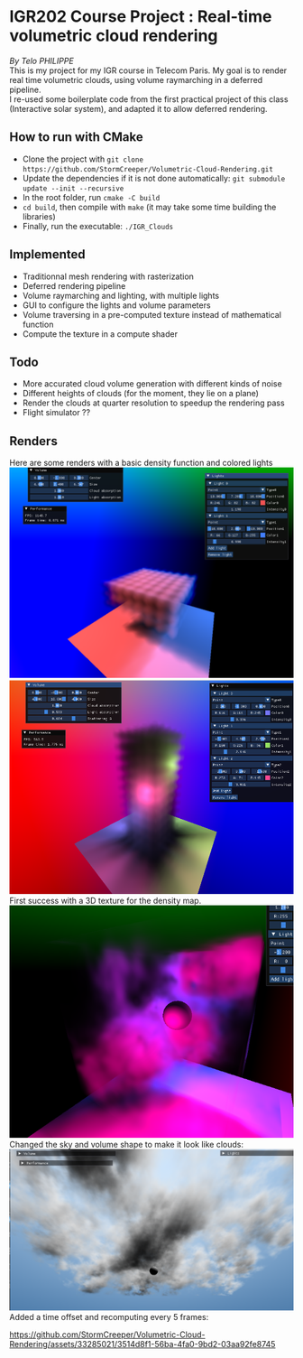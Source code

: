 # IGR202 Course Project : Real-time volumetric cloud rendering
*By Telo PHILIPPE*  
This is my project for my IGR course in Telecom Paris. My goal is to render real time volumetric clouds, using volume raymarching in a deferred pipeline.  
I re-used some boilerplate code from the first practical project of this class (Interactive solar system), and adapted it to allow deferred rendering.

## How to run with CMake
- Clone the project with `git clone https://github.com/StormCreeper/Volumetric-Cloud-Rendering.git`
- Update the dependencies if it is not done automatically: `git submodule update --init --recursive`
- In the root folder,  run `cmake -C build`
- `cd build`, then compile with `make` (it may take some time building the libraries)
- Finally, run the executable: `./IGR_Clouds`

## Implemented
- Traditionnal mesh rendering with rasterization
- Deferred rendering pipeline
- Volume raymarching and lighting, with multiple lights
- GUI to configure the lights and volume parameters
- Volume traversing in a pre-computed texture instead of mathematical function
- Compute the texture in a compute shader
## Todo
- More accurated cloud volume generation with different kinds of noise
- Different heights of clouds (for the moment, they lie on a plane)
- Render the clouds at quarter resolution to speedup the rendering pass
- Flight simulator ??
## Renders
Here are some renders with a basic density function and colored lights  
![Render 1](images/Render1.png)  
![Render 2](images/Render2.png)  
First success with a 3D texture for the density map.  
![Render 3](images/computed.png)  
Changed the sky and volume shape to make it look like clouds:  
![Render 4](images/clouds.png)
Added a time offset and recomputing every 5 frames:  

https://github.com/StormCreeper/Volumetric-Cloud-Rendering/assets/33285021/3514d8f1-56ba-4fa0-9bd2-03aa92fe8745

